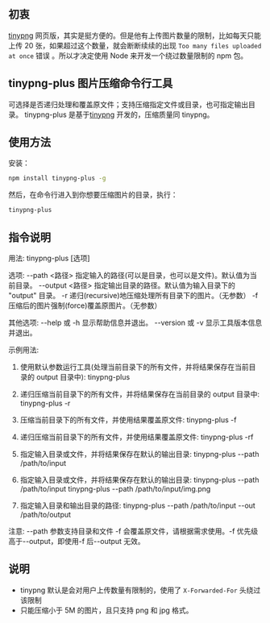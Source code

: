 ## 初衷

[tinypng](https://tinypng.com/) 网页版，其实是挺方便的。但是他有上传图片数量的限制，比如每天只能上传 20 张，如果超过这个数量，就会断断续续的出现 `Too many files uploaded at once` 错误 。所以才决定使用 Node 来开发一个绕过数量限制的 npm 包。

## tinypng-plus 图片压缩命令行工具

可选择是否递归处理和覆盖原文件；支持压缩指定文件或目录，也可指定输出目录。
tinypng-plus 是基于[tinypng](https://tinypng.com/) 开发的，压缩质量同 tinypng。

## 使用方法

安装：

```bash
npm install tinypng-plus -g
```

然后，在命令行进入到你想要压缩图片的目录，执行：

```bash
tinypng-plus
```

## 指令说明

用法:
tinypng-plus [选项]

选项:
--path <路径> 指定输入的路径(可以是目录，也可以是文件)。默认值为当前目录。
--output <路径> 指定输出目录的路径。默认值为输入目录下的 "output" 目录。
-r 递归(recursive)地压缩处理所有目录下的图片。（无参数）
-f 压缩后的图片强制(force)覆盖原图片。（无参数）

其他选项:
--help 或 -h 显示帮助信息并退出。
--version 或 -v 显示工具版本信息并退出。

示例用法:

1. 使用默认参数运行工具(处理当前目录下的所有文件，并将结果保存在当前目录的 output 目录中):
   tinypng-plus

2. 递归压缩当前目录下的所有文件，并将结果保存在当前目录的 output 目录中:
   tinypng-plus -r

3. 压缩当前目录下的所有文件，并使用结果覆盖原文件:
   tinypng-plus -f

4. 递归压缩当前目录下的所有文件，并使用结果覆盖原文件:
   tinypng-plus -rf

5. 指定输入目录或文件，并将结果保存在默认的输出目录:
   tinypng-plus --path /path/to/input

6. 指定输入目录或文件，并将结果保存在默认的输出目录:
   tinypng-plus --path /path/to/input
   tinypng-plus --path /path/to/input/img.png

7. 指定输入目录和输出目录的路径:
   tinypng-plus --path /path/to/input --out /path/to/output

注意:
--path 参数支持目录和文件
-f 会覆盖原文件，请根据需求使用。-f 优先级高于--output，即使用-f 后--output 无效。

## 说明

- tinypng 默认是会对用户上传数量有限制的，使用了 `X-Forwarded-For` 头绕过该限制
- 只能压缩小于 5M 的图片，且只支持 png 和 jpg 格式。

